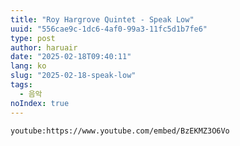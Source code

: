 ```yaml
---
title: "Roy Hargrove Quintet - Speak Low"
uuid: "556cae9c-1dc6-4af0-99a3-11fc5d1b7fe6"
type: post
author: haruair
date: "2025-02-18T09:40:11"
lang: ko
slug: "2025-02-18-speak-low"
tags:
  - 음악
noIndex: true
---
```


`youtube:https://www.youtube.com/embed/BzEKMZ3O6Vo`

